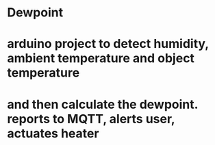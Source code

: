 # Dewpoint
# arduino project to detect humidity, ambient temperature and object temperature
# and then calculate the dewpoint. reports to MQTT, alerts user, actuates heater
